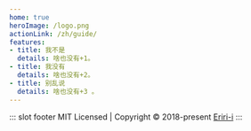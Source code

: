 ```yaml
---
home: true
heroImage: /logo.png
actionLink: /zh/guide/
features:
- title: 我不是
  details: 啥也没有+1。
- title: 我没有
  details: 啥也没有+2。
- title: 别乱说
  details: 啥也没有+3 。
---
```

::: slot footer
MIT Licensed | Copyright © 2018-present [Eriri-i](https://github.com/Eriri-i)
:::
